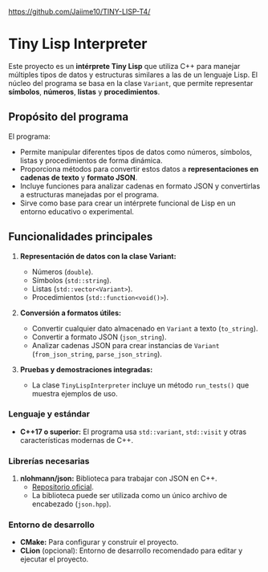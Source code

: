 https://github.com/Jaiime10/TINY-LISP-T4/

# Tiny Lisp Interpreter

Este proyecto es un **intérprete Tiny Lisp** que utiliza C++ para manejar múltiples tipos de datos y estructuras similares a las de un lenguaje Lisp. El núcleo del programa se basa en la clase `Variant`, que permite representar **símbolos**, **números**, **listas** y **procedimientos**.

## Propósito del programa

El programa:
- Permite manipular diferentes tipos de datos como números, símbolos, listas y procedimientos de forma dinámica.
- Proporciona métodos para convertir estos datos a **representaciones en cadenas de texto** y **formato JSON**.
- Incluye funciones para analizar cadenas en formato JSON y convertirlas a estructuras manejadas por el programa.
- Sirve como base para crear un intérprete funcional de Lisp en un entorno educativo o experimental.

## Funcionalidades principales

1. **Representación de datos con la clase Variant:**
    - Números (`double`).
    - Símbolos (`std::string`).
    - Listas (`std::vector<Variant>`).
    - Procedimientos (`std::function<void()>`).

2. **Conversión a formatos útiles:**
    - Convertir cualquier dato almacenado en `Variant` a texto (`to_string`).
    - Convertir a formato JSON (`json_string`).
    - Analizar cadenas JSON para crear instancias de `Variant` (`from_json_string`, `parse_json_string`).

3. **Pruebas y demostraciones integradas:**
    - La clase `TinyLispInterpreter` incluye un método `run_tests()` que muestra ejemplos de uso.

### Lenguaje y estándar
- **C++17 o superior:** El programa usa `std::variant`, `std::visit` y otras características modernas de C++.

### Librerías necesarias
1. **nlohmann/json:** Biblioteca para trabajar con JSON en C++.
    - [Repositorio oficial](https://github.com/nlohmann/json).
    - La biblioteca puede ser utilizada como un único archivo de encabezado (`json.hpp`).

### Entorno de desarrollo
- **CMake:** Para configurar y construir el proyecto.
- **CLion** (opcional): Entorno de desarrollo recomendado para editar y ejecutar el proyecto.



